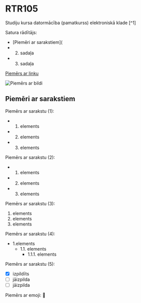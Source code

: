 # RTR105
Studiju kursa datormācība (pamatkurss) elektroniskā klade [^1]  
 
Satura rādītājs:
- [Piemēri ar sarakstiem](
- 2. sadaļa
- 3. sadaļa

[Piemērs ar linku](https://docs.github.com/en/get-started/writing-on-github/getting-started-with-writing-and-formatting-on-github/basic-writing-and-formatting-syntax)

![Piemērs ar bildi](https://upload.wikimedia.org/wikipedia/commons/c/c9/Svg_example4.svg)

## Piemēri ar sarakstiem
Piemērs ar sarakstu (1):
- 1. elements
- 2. elements
- 3. elements


Piemērs ar sarakstu (2):
* 1. elements
* 2. elements
* 3. elements

Piemērs ar sarakstu (3):
1. elements
2. elements
3. elements

Piemērs ar sarakstu (4):
* 1.elements
  * 1.1. elements
    * 1.1.1. elements

Piemērs ar sarakstu (5):
- [x] izpildīts
- [ ] jāizpilda
- [ ] jāizpilda

Piemērs ar emoji: :cookie:




